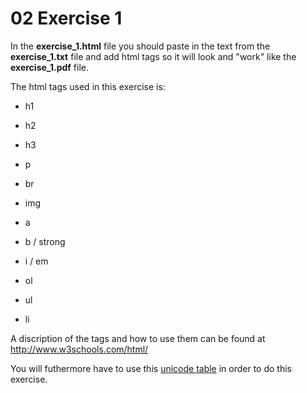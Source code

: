 # 02 Exercise 1

In the **exercise_1.html** file you should paste in the text from the **exercise_1.txt** file and add html tags so it will look and "work" like the **exercise_1.pdf** file.

The html tags used in this exercise is:

* h1
* h2
* h3

* p
* br

* img
* a

* b / strong
* i / em

* ol
* ul
* li

A discription of the tags and how to use them can be found at http://www.w3schools.com/html/

You will futhermore have to use this <a href="http://unicode-table.com/en/">unicode table</a> in order to do this exercise.
